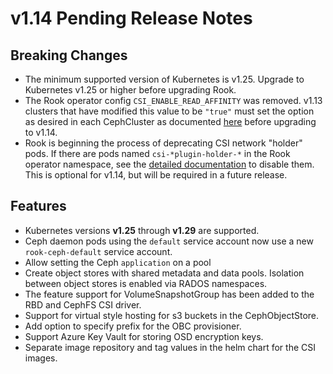 # v1.14 Pending Release Notes

## Breaking Changes

- The minimum supported version of Kubernetes is v1.25.
  Upgrade to Kubernetes v1.25 or higher before upgrading Rook.
- The Rook operator config `CSI_ENABLE_READ_AFFINITY` was removed. v1.13 clusters that have modified
  this value to be `"true"` must set the option as desired in each CephCluster as documented
  [here](https://rook.github.io/docs/rook/v1.14/CRDs/Cluster/ceph-cluster-crd/#csi-driver-options)
  before upgrading to v1.14.
- Rook is beginning the process of deprecating CSI network "holder" pods.
  If there are pods named `csi-*plugin-holder-*` in the Rook operator namespace, see the
  [detailed documentation](./Documentation/CRDs/Cluster/network-providers.md#holder-pod-deprecation)
  to disable them. This is optional for v1.14, but will be required in a future release.

## Features

- Kubernetes versions **v1.25** through **v1.29** are supported.
- Ceph daemon pods using the `default` service account now use a new `rook-ceph-default` service account.
- Allow setting the Ceph `application` on a pool
- Create object stores with shared metadata and data pools. Isolation between object stores is enabled via RADOS namespaces.
- The feature support for VolumeSnapshotGroup has been added to the RBD and CephFS CSI driver.
- Support for virtual style hosting for s3 buckets in the CephObjectStore.
- Add option to specify prefix for the OBC provisioner.
- Support Azure Key Vault for storing OSD encryption keys.
- Separate image repository and tag values in the helm chart for the CSI images.
